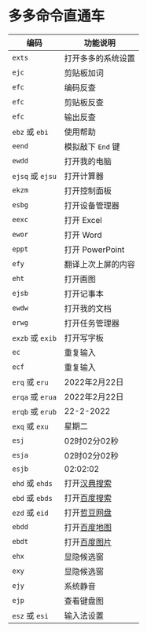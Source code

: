 # 多多命令直通车

|编码|功能说明|
|---|---|
| `exts` | 打开多多的系统设置 |
| `ejc` | 剪贴板加词 |
| `efc` | 编码反查 |
| `efc` | 剪贴板反查 |
| `efc` | 输出反查 |
| `ebz` 或 `ebi` | 使用帮助 |
| `eend` | 模拟敲下 `End` 键 |
| `ewdd` | 打开我的电脑 |
| `ejsq` 或 `ejsu` | 打开计算器 |
| `ekzm` | 打开控制面板 |
| `esbg` | 打开设备管理器 |
| `eexc` | 打开 Excel |
| `ewor` | 打开 Word |
| `eppt` | 打开 PowerPoint |
| `efy` | 翻译上次上屏的内容 |
| `eht` | 打开画图 |
| `ejsb` | 打开记事本 |
| `ewdw` | 打开我的文档 |
| `erwg` | 打开任务管理器 |
| `exzb` 或 `exib` | 打开写字板 |
| `ec` | 重复输入 |
| `ecf` | 重复输入 |
| `erq` 或 `eru` | 2022年2月22日|
| `erqa` 或 `erua` | 2022年2月22日 |
| `erqb` 或 `erub` | 22-2-2022|
| `exq` 或 `exu` | 星期二 |
| `esj`  | 02时02分02秒 |
| `esja` | 02时02分02秒 |
| `esjb` | 02:02:02 |
| `ehd` 或 `ehds` | 打开[汉典搜索](http://www.zdic.net/sousuo/) |
| `ebd` 或 `ebds` | 打开[百度搜索](https://www.baidu.com) |
| `ezd` 或 `eid` | 打开[哲豆网盘](http://zzdzzd.ys168.com) |
| `ebdd` | 打开[百度地图](https://map.baidu.com) |
| `ebdt` | 打开[百度图片](https://image.baidu.com) |
| `ehx` | 显隐候选窗 |
| `exy` | 显隐候选窗 |
| `ejy` | 系统静音 |
| `ejp` | 查看键盘图 |
| `esz` 或 `esi` | 输入法设置 |
